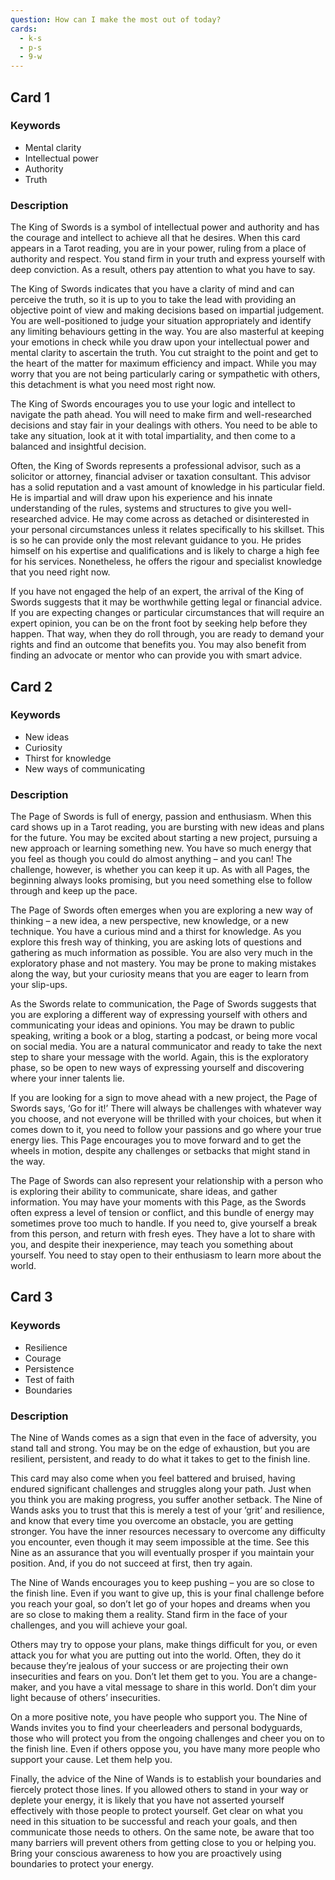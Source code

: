 ```yaml
---
question: How can I make the most out of today?
cards:
  - k-s
  - p-s
  - 9-w
---
```


## Card 1
### Keywords
- Mental clarity
- Intellectual power
- Authority
- Truth

### Description
The King of Swords is a symbol of intellectual power and authority and has the courage and intellect to achieve all that he desires. When this card appears in a Tarot reading, you are in your power, ruling from a place of authority and respect. You stand firm in your truth and express yourself with deep conviction. As a result, others pay attention to what you have to say.

The King of Swords indicates that you have a clarity of mind and can perceive the truth, so it is up to you to take the lead with providing an objective point of view and making decisions based on impartial judgement. You are well-positioned to judge your situation appropriately and identify any limiting behaviours getting in the way. You are also masterful at keeping your emotions in check while you draw upon your intellectual power and mental clarity to ascertain the truth. You cut straight to the point and get to the heart of the matter for maximum efficiency and impact. While you may worry that you are not being particularly caring or sympathetic with others, this detachment is what you need most right now.

The King of Swords encourages you to use your logic and intellect to navigate the path ahead. You will need to make firm and well-researched decisions and stay fair in your dealings with others. You need to be able to take any situation, look at it with total impartiality, and then come to a balanced and insightful decision.

Often, the King of Swords represents a professional advisor, such as a solicitor or attorney, financial adviser or taxation consultant. This advisor has a solid reputation and a vast amount of knowledge in his particular field. He is impartial and will draw upon his experience and his innate understanding of the rules, systems and structures to give you well-researched advice. He may come across as detached or disinterested in your personal circumstances unless it relates specifically to his skillset. This is so he can provide only the most relevant guidance to you. He prides himself on his expertise and qualifications and is likely to charge a high fee for his services. Nonetheless, he offers the rigour and specialist knowledge that you need right now.

If you have not engaged the help of an expert, the arrival of the King of Swords suggests that it may be worthwhile getting legal or financial advice. If you are expecting changes or particular circumstances that will require an expert opinion, you can be on the front foot by seeking help before they happen. That way, when they do roll through, you are ready to demand your rights and find an outcome that benefits you. You may also benefit from finding an advocate or mentor who can provide you with smart advice.


## Card 2
### Keywords
- New ideas
- Curiosity
- Thirst for knowledge
- New ways of communicating

### Description
The Page of Swords is full of energy, passion and enthusiasm. When this card shows up in a Tarot reading, you are bursting with new ideas and plans for the future. You may be excited about starting a new project, pursuing a new approach or learning something new. You have so much energy that you feel as though you could do almost anything – and you can! The challenge, however, is whether you can keep it up. As with all Pages, the beginning always looks promising, but you need something else to follow through and keep up the pace.

The Page of Swords often emerges when you are exploring a new way of thinking – a new idea, a new perspective, new knowledge, or a new technique. You have a curious mind and a thirst for knowledge. As you explore this fresh way of thinking, you are asking lots of questions and gathering as much information as possible. You are also very much in the exploratory phase and not mastery. You may be prone to making mistakes along the way, but your curiosity means that you are eager to learn from your slip-ups.

As the Swords relate to communication, the Page of Swords suggests that you are exploring a different way of expressing yourself with others and communicating your ideas and opinions. You may be drawn to public speaking, writing a book or a blog, starting a podcast, or being more vocal on social media. You are a natural communicator and ready to take the next step to share your message with the world. Again, this is the exploratory phase, so be open to new ways of expressing yourself and discovering where your inner talents lie.

If you are looking for a sign to move ahead with a new project, the Page of Swords says, ‘Go for it!’ There will always be challenges with whatever way you choose, and not everyone will be thrilled with your choices, but when it comes down to it, you need to follow your passions and go where your true energy lies. This Page encourages you to move forward and to get the wheels in motion, despite any challenges or setbacks that might stand in the way.

The Page of Swords can also represent your relationship with a person who is exploring their ability to communicate, share ideas, and gather information. You may have your moments with this Page, as the Swords often express a level of tension or conflict, and this bundle of energy may sometimes prove too much to handle. If you need to, give yourself a break from this person, and return with fresh eyes. They have a lot to share with you, and despite their inexperience, may teach you something about yourself. You need to stay open to their enthusiasm to learn more about the world.


## Card 3
### Keywords
- Resilience
- Courage
- Persistence
- Test of faith
- Boundaries

### Description
The Nine of Wands comes as a sign that even in the face of adversity, you stand tall and strong. You may be on the edge of exhaustion, but you are resilient, persistent, and ready to do what it takes to get to the finish line.

This card may also come when you feel battered and bruised, having endured significant challenges and struggles along your path. Just when you think you are making progress, you suffer another setback. The Nine of Wands asks you to trust that this is merely a test of your ‘grit’ and resilience, and know that every time you overcome an obstacle, you are getting stronger. You have the inner resources necessary to overcome any difficulty you encounter, even though it may seem impossible at the time. See this Nine as an assurance that you will eventually prosper if you maintain your position. And, if you do not succeed at first, then try again.

The Nine of Wands encourages you to keep pushing – you are so close to the finish line. Even if you want to give up, this is your final challenge before you reach your goal, so don’t let go of your hopes and dreams when you are so close to making them a reality. Stand firm in the face of your challenges, and you will achieve your goal.

Others may try to oppose your plans, make things difficult for you, or even attack you for what you are putting out into the world. Often, they do it because they’re jealous of your success or are projecting their own insecurities and fears on you. Don’t let them get to you. You are a change-maker, and you have a vital message to share in this world. Don’t dim your light because of others’ insecurities.

On a more positive note, you have people who support you. The Nine of Wands invites you to find your cheerleaders and personal bodyguards, those who will protect you from the ongoing challenges and cheer you on to the finish line. Even if others oppose you, you have many more people who support your cause. Let them help you.

Finally, the advice of the Nine of Wands is to establish your boundaries and fiercely protect those lines. If you allowed others to stand in your way or deplete your energy, it is likely that you have not asserted yourself effectively with those people to protect yourself. Get clear on what you need in this situation to be successful and reach your goals, and then communicate those needs to others. On the same note, be aware that too many barriers will prevent others from getting close to you or helping you. Bring your conscious awareness to how you are proactively using boundaries to protect your energy.

